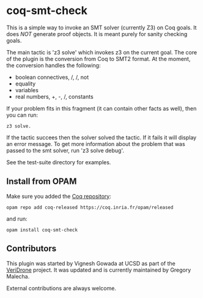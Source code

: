 coq-smt-check
=============

This is a simple way to invoke an SMT solver (currently Z3) on Coq goals.
It does *NOT* generate proof objects. It is meant purely for sanity checking
goals.

The main tactic is 'z3 solve' which invokes z3 on the current goal. The
core of the plugin is the conversion from Coq to SMT2 format. At the moment,
the conversion handles the following:

 - boolean connectives, /\, \/, not
 - equality
 - variables
 - real numbers, +, -, /, constants

If your problem fits in this fragment (it can contain other facts as well), then
you can run:

    z3 solve.

If the tactic succees then the solver solved the tactic. If it fails it will
display an error message. To get more information about the problem that was
passed to the smt solver, run 'z3 solve debug'.

See the test-suite directory for examples.

Install from OPAM
-----------------
Make sure you added the [Coq repository](coq.io/opam/):

    opam repo add coq-released https://coq.inria.fr/opam/released

and run:

    opam install coq-smt-check

Contributors
------------

This plugin was started by Vignesh Gowada at UCSD as part of the [VeriDrone](http://veridrone.ucsd.edu/) project. It was updated and is currently maintained by Gregory Malecha.

External contributions are always welcome.

